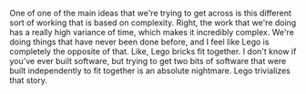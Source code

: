 One of one of the main ideas that we're trying to get across is this different sort of working that is based on complexity. Right, the work that we're doing has a really high variance of time, which makes it incredibly complex. We're doing things that have never been done before, and I feel like Lego is completely the opposite of that. Like, Lego bricks fit together. I don't know if you've ever built software, but trying to get two bits of software that were built independently to fit together is an absolute nightmare. Lego trivializes that story.